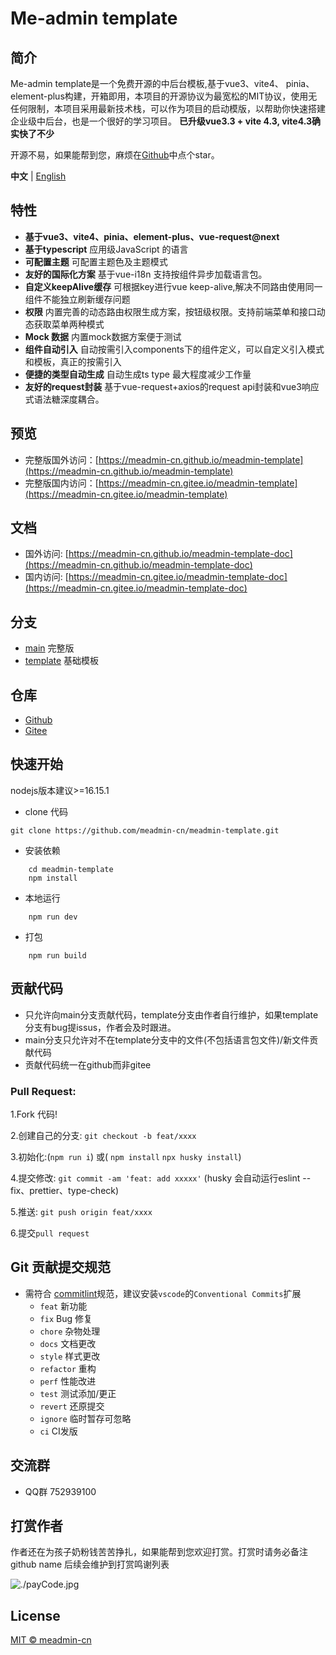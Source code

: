 # Me-admin template
## 简介
Me-admin template是一个免费开源的中后台模板,基于vue3、vite4、 pinia、 element-plus构建，开箱即用，本项目的开源协议为最宽松的MIT协议，使用无任何限制，本项目采用最新技术栈，可以作为项目的启动模版，以帮助你快速搭建企业级中后台，也是一个很好的学习项目。
**已升级vue3.3 + vite 4.3, vite4.3确实快了不少**

开源不易，如果能帮到您，麻烦在[Github](https://github.com/meadmin-cn/meadmin-template)中点个star。

**中文** | [English](./README_EN.md)



## 特性
 - **基于vue3、vite4、pinia、element-plus、vue-request@next**
 - **基于typescript** 应用级JavaScript 的语言
 - **可配置主题** 可配置主题色及主题模式
 - **友好的国际化方案** 基于vue-i18n 支持按组件异步加载语言包。
 - **自定义keepAlive缓存** 可根据key进行vue keep-alive,解决不同路由使用同一组件不能独立刷新缓存问题
 - **权限** 内置完善的动态路由权限生成方案，按钮级权限。支持前端菜单和接口动态获取菜单两种模式
 - **Mock 数据** 内置mock数据方案便于测试
 - **组件自动引入** 自动按需引入components下的组件定义，可以自定义引入模式和模板，真正的按需引入
 - **便捷的类型自动生成** 自动生成ts type 最大程度减少工作量
 - **友好的request封装** 基于vue-request+axios的request api封装和vue3响应式语法糖深度耦合。
  
## 预览
- 完整版国外访问：[https://meadmin-cn.github.io/meadmin-template](https://meadmin-cn.github.io/meadmin-template)
- 完整版国内访问：[https://meadmin-cn.gitee.io/meadmin-template](https://meadmin-cn.gitee.io/meadmin-template)
  
## 文档
- 国外访问: [https://meadmin-cn.github.io/meadmin-template-doc](https://meadmin-cn.github.io/meadmin-template-doc)
- 国内访问: [https://meadmin-cn.gitee.io/meadmin-template-doc](https://meadmin-cn.gitee.io/meadmin-template-doc)
  
## 分支
- [main](https://github.com/meadmin-cn/meadmin-template/tree/main) 完整版
- [template](https://github.com/meadmin-cn/meadmin-template/tree/template) 基础模板

## 仓库
- [Github](https://github.com/meadmin-cn/meadmin-template)
- [Gitee](https://gitee.com/meadmin-cn/meadmin-template)

## 快速开始

 nodejs版本建议>=16.15.1

- clone 代码
```
git clone https://github.com/meadmin-cn/meadmin-template.git
```
- 安装依赖
```
    cd meadmin-template
    npm install
```
- 本地运行
```
    npm run dev
```
- 打包
```
    npm run build
```

## 贡献代码

- 只允许向main分支贡献代码，template分支由作者自行维护，如果template分支有bug提issus，作者会及时跟进。
- main分支只允许对不在template分支中的文件(不包括语言包文件)/新文件贡献代码
- 贡献代码统一在github而非gitee
### Pull Request:
1.Fork 代码!

2.创建自己的分支: `git checkout -b feat/xxxx`

3.初始化:(`npm run i`) 或( `npm install` `npx husky install`)

4.提交修改: `git commit -am 'feat: add xxxxx'` (husky 会自动运行eslint --fix、prettier、type-check)

5.推送: `git push origin feat/xxxx`

6.提交`pull request`

## Git 贡献提交规范
- 需符合 [commitlint](https://commitlint.js.org/#/concepts-commit-conventions)规范，建议安装`vscode`的`Conventional Commits`扩展
  - `feat`  新功能
  - `fix`  Bug 修复
  - `chore` 杂物处理
  - `docs` 文档更改
  - `style` 样式更改
  - `refactor` 重构
  - `perf` 性能改进
  - `test` 测试添加/更正
  - `revert` 还原提交
  - `ignore` 临时暂存可忽略
  - `ci` CI发版

## 交流群
- QQ群 752939100

## 打赏作者

作者还在为孩子奶粉钱苦苦挣扎，如果能帮到您欢迎打赏。打赏时请务必备注github name 后续会维护到打赏鸣谢列表

![./payCode.jpg](https://gitee.com/meadmin-cn/meadmin-template/raw/main/payCode.jpg)


## License
[MIT © meadmin-cn](./LICENSE)